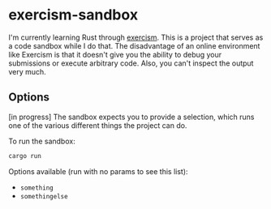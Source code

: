 # exercism-sandbox
I'm currently learning Rust through
[exercism](https://exercism.org/tracks/rust). This is a project that serves as a
code sandbox while I do that. The disadvantage of an online environment like
Exercism is that it doesn't give you the ability to debug your submissions or
execute arbitrary code. Also, you can't inspect the output very much.

## Options
[in progress] The sandbox expects you to provide a selection, which runs one
of the various different things the project can do.

To run the sandbox:

```sh
cargo run
```

Options available (run with no params to see this list):
- `something`
- `somethingelse`
